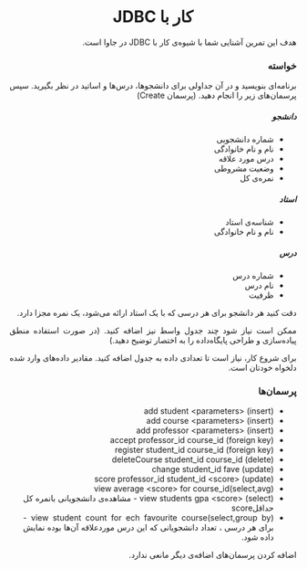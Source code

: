 <div dir="rtl" align="justify">

<center>

کار با JDBC
=========================

</center>

هدف این تمرین آشنایی شما با شیوه‌ی کار با JDBC در جاوا است. 

### خواسته

برنامه‌ای بنویسید و در آن جداولی برای دانشجوها، درس‌ها و اساتید در نظر بگیرید. سپس پرسمان‌های زیر را انجام دهید. (پرسمان Create)

##### دانشجو

- شماره دانشجویی
- نام و نام خانوادگی
- درس مورد علاقه
- وضعیت مشروطی
- نمره‌ی کل

##### استاد
- شناسه‌ی استاد
- نام و نام خانوادگی

##### درس
- شماره درس
- نام درس
- ظرفیت

دقت کنید هر دانشجو برای هر درسی که با یک استاد ارائه می‌شود، یک نمره مجزا دارد. 

ممکن است نیاز شود چند جدول واسط نیز اضافه کنید. (در صورت استفاده منطق پیاده‌سازی و طراحی پایگاه‌داده را به اختصار توضیح دهید.)


برای شروع کار، نیاز است تا تعدادی داده به جدول اضافه کنید. مقادیر داده‌های وارد شده دلخواه خودتان است.



### پرسمان‌ها

- add student \<parameters\> (insert)
- add course \<parameters\> (insert)
- add professor \<parameters\> (insert)
- accept professor_id course_id (foreign key)
- register student_id course_id (foreign key)
- deleteCourse student_id course_id (delete)
- change student_id fave (update)
- score professor_id student_id \<score\> (update)
- view average \<score\> for course_id(select,avg)
- view students gpa \<score\> (select) - مشاهده‌ی دانشجویانی بانمره کل حداقلscore  
- view student count for ech favourite course(select,group by) - برای هر درسی ، تعداد دانشجویانی که این درس موردعلاقه آن‌ها بوده نمایش داده شود.


اضافه کردن پرسمان‌های اضافه‌ی دیگر مانعی ندارد.

</div>
